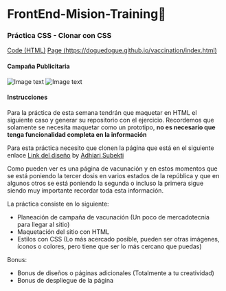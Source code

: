 # FrontEnd-Mision-Training🚀

### Práctica CSS - Clonar con CSS

[Code (HTML)](https://github.com/doguedogue/FrontEnd-Mision-Training/tree/main/Pr%C3%A1ctica%203/index.html) [Page (https://doguedogue.github.io/vaccination/index.html)](https://github.com/doguedogue/FrontEnd-Mision-Training/tree/main/Pr%C3%A1ctica%203/index.html)

#### Campaña Publicitaria

![Image text](./img/vaccination_campaign.png)
![Image text](./img/vaccination_campaign2.png)

#### Instrucciones

Para la práctica de esta semana tendrán que maquetar en HTML el siguiente caso y generar su repositorio con el ejercicio.
Recordemos que solamente se necesita maquetar como un prototipo, **no es necesario que tenga funcionalidad completa en la información**

Para esta práctica necesito que clonen la página que está en el siguiente enlace [Link del diseño](https://github.com/romarpla/FrontEnd-Mision/blob/main/03%20-%20CSS/practica/landingVacunaci%C3%B3n.png) by [Adhiari Subekti](https://dribbble.com/Adhiari_is)

Como pueden ver es una página de vacunación y en estos momentos que se está poniendo la tercer dosis en varios estados de la república y que en algunos otros se está poniendo la segunda o incluso la primera sigue siendo muy importante recordar toda esta información.

La práctica consiste en lo siguiente:

* Planeación de campaña de vacunación (Un poco de mercadotecnia para llegar al sitio)
* Maquetación del sitio con HTML
* Estilos con CSS (Lo más acercado posible, pueden ser otras imágenes, íconos o colores, pero tiene que ser lo más cercano que puedas)

Bonus:

* Bonus de diseños o páginas adicionales (Totalmente a tu creatividad)
* Bonus de despliegue de la página
